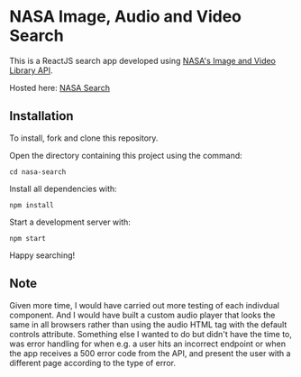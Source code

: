 # NASA Image, Audio and Video Search

This is a ReactJS search app developed using [NASA's Image and Video Library API](https://api.nasa.gov/api.html#Images).

Hosted here: [NASA Search](https://floating-caverns-39502.herokuapp.com)

## Installation

To install, fork and clone this repository.

Open the directory containing this project using the command:

```
cd nasa-search
```

Install all dependencies with:

```
npm install
```

Start a development server with:

```
npm start
```

Happy searching!

## Note

Given more time, I would have carried out more testing of each indivdual component. And I would have built a custom audio player that looks the same in all browsers rather than using the audio HTML tag with the default controls attribute. Something else I wanted to do but didn't have the time to, was error handling for when e.g. a user hits an incorrect endpoint or when the app receives a 500 error code from the API, and present the user with a different page according to the type of error.
